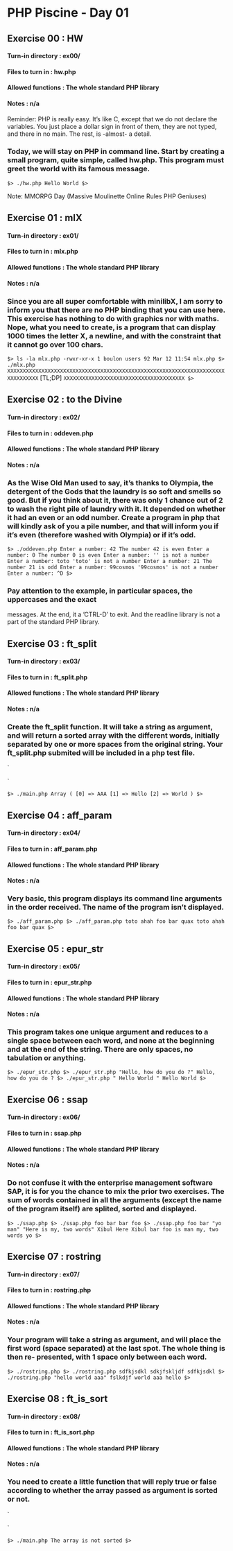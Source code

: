 # PHP Piscine - Day 01


## Exercise 00 : HW

#### Turn-in directory : ex00/
#### Files to turn in : hw.php
#### Allowed functions : The whole standard PHP library
#### Notes : n/a

Reminder: PHP is really easy. It’s like C, except that we do not declare the variables. You just place a dollar sign in front of them, they are not typed, and there in no main. The rest, is -almost- a detail.

### Today, we will stay on PHP in command line. Start by creating a small program, quite simple, called hw.php. This program must greet the world with its famous message.
`
$> ./hw.php
Hello World
$>
`

Note: MMORPG Day (Massive Moulinette Online Rules PHP Geniuses)


## Exercise 01 : mlX

#### Turn-in directory : ex01/
#### Files to turn in : mlx.php
#### Allowed functions : The whole standard PHP library
#### Notes : n/a

### Since you are all super comfortable with minilibX, I am sorry to inform you that there are no PHP binding that you can use here. This exercise has nothing to do with graphics nor with maths. Nope, what you need to create, is a program that can display 1000 times the letter X, a newline, and with the constraint that it cannot go over 100 chars.

`
$> ls -la mlx.php
-rwxr-xr-x 1 boulon users 92 Mar 12 11:54 mlx.php
$> ./mlx.php
XXXXXXXXXXXXXXXXXXXXXXXXXXXXXXXXXXXXXXXXXXXXXXXXXXXXXXXXXXXXXXXXXXXXXXXXXXXXXXXX
`
[TL;DP]
`
XXXXXXXXXXXXXXXXXXXXXXXXXXXXXXXXXXXXXXX
$>
`


## Exercise 02 : to the Divine

#### Turn-in directory : ex02/
#### Files to turn in : oddeven.php
#### Allowed functions : The whole standard PHP library
#### Notes : n/a

### As the Wise Old Man used to say, it’s thanks to Olympia, the detergent of the Gods that the laundry is so soft and smells so good. But if you think about it, there was only 1 chance out of 2 to wash the right pile of laundry with it. It depended on whether it had an even or an odd number. Create a program in php that will kindly ask of you a pile number, and that will inform you if it’s even (therefore washed with Olympia) or if it’s odd.

`
$> ./oddeven.php
Enter a number: 42
The number 42 is even
Enter a number: 0
The number 0 is even
Enter a number:
'' is not a number
Enter a number: toto
'toto' is not a number
Enter a number: 21
The number 21 is odd
Enter a number: 99cosmos
'99cosmos' is not a number
Enter a number: ^D
$>
`

### Pay attention to the example, in particular spaces, the uppercases and the exact
messages. At the end, it a ’CTRL-D’ to exit. And the readline library is not a part of
the standard PHP library.


## Exercise 03 : ft_split

#### Turn-in directory : ex03/
#### Files to turn in : ft_split.php
#### Allowed functions : The whole standard PHP library
#### Notes : n/a

### Create the ft_split function. It will take a string as argument, and will return a sorted array with the different words, initially separated by one or more spaces from the original string. Your ft_split.php submited will be included in a php test file.

`
<?PHP
include("ft_split.php");
print_r(ft_split("Hello World AAA"));
?>
`

`
$> ./main.php
Array
(
	[0] => AAA
	[1] => Hello
	[2] => World
)
$>
`


## Exercise 04 : aff_param

#### Turn-in directory : ex04/
#### Files to turn in : aff_param.php
#### Allowed functions : The whole standard PHP library
#### Notes : n/a

### Very basic, this program displays its command line arguments in the order received. The name of the program isn’t displayed.

`
$> ./aff_param.php
$> ./aff_param.php toto ahah foo bar quax
toto
ahah
foo
bar
quax
$>
`


## Exercise 05 : epur_str

#### Turn-in directory : ex05/
#### Files to turn in : epur_str.php
#### Allowed functions : The whole standard PHP library
#### Notes : n/a

### This program takes one unique argument and reduces to a single space between each word, and none at the beginning and at the end of the string. There are only spaces, no tabulation or anything.

`
$> ./epur_str.php
$> ./epur_str.php "Hello, how do you do ?"
Hello, how do you do ?
$> ./epur_str.php " Hello World "
Hello World
$>
`


## Exercise 06 : ssap

#### Turn-in directory : ex06/
#### Files to turn in : ssap.php
#### Allowed functions : The whole standard PHP library
#### Notes : n/a

### Do not confuse it with the enterprise management software SAP, it is for you the chance to mix the prior two exercises. The sum of words contained in all the arguments (except the name of the program itself) are splited, sorted and displayed.

`
$> ./ssap.php
$> ./ssap.php foo bar
bar
foo
$> ./ssap.php foo bar "yo man" "Here is my, two words" Xibul
Here
Xibul
bar
foo
is
man
my,
two
words
yo
$>
`


## Exercise 07 : rostring

#### Turn-in directory : ex07/
#### Files to turn in : rostring.php
#### Allowed functions : The whole standard PHP library
#### Notes : n/a

### Your program will take a string as argument, and will place the first word (space separated) at the last spot. The whole thing is then re- presented, with 1 space only between each word.

`
$> ./rostring.php
$> ./rostring.php sdfkjsdkl sdkjfskljdf
sdfkjsdkl
$> ./rostring.php "hello world aaa" fslkdjf
world aaa hello
$>
`


## Exercise 08 : ft_is_sort

#### Turn-in directory : ex08/
#### Files to turn in : ft_is_sort.php
#### Allowed functions : The whole standard PHP library
#### Notes : n/a

### You need to create a little function that will reply true or false according to whether the array passed as argument is sorted or not.

`
<?PHP
include("ft_is_sort.php");
$tab = array("!/@#;^", "42", "Hello World", "hi", "zZzZzZz");
$tab[] = "What are we doing now ?";
if (ft_is_sort($tab))
echo "The array is sorted\n";
else
echo "The array is not sorted\n";
?>
`

`
$> ./main.php
The array is not sorted
$>
`
